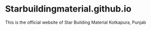 # Starbuildingmaterial.github.io

This is the official website of Star Building Material Kotkapura, Punjab
